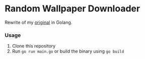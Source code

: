 # Random Wallpaper Downloader

Rewrite of my [original](https://github.com/denis-onder/random-wallpaper-downloader) in Golang.

### Usage

1. Clone this repository
2. Run `go run main.go` or build the binary using `go build`